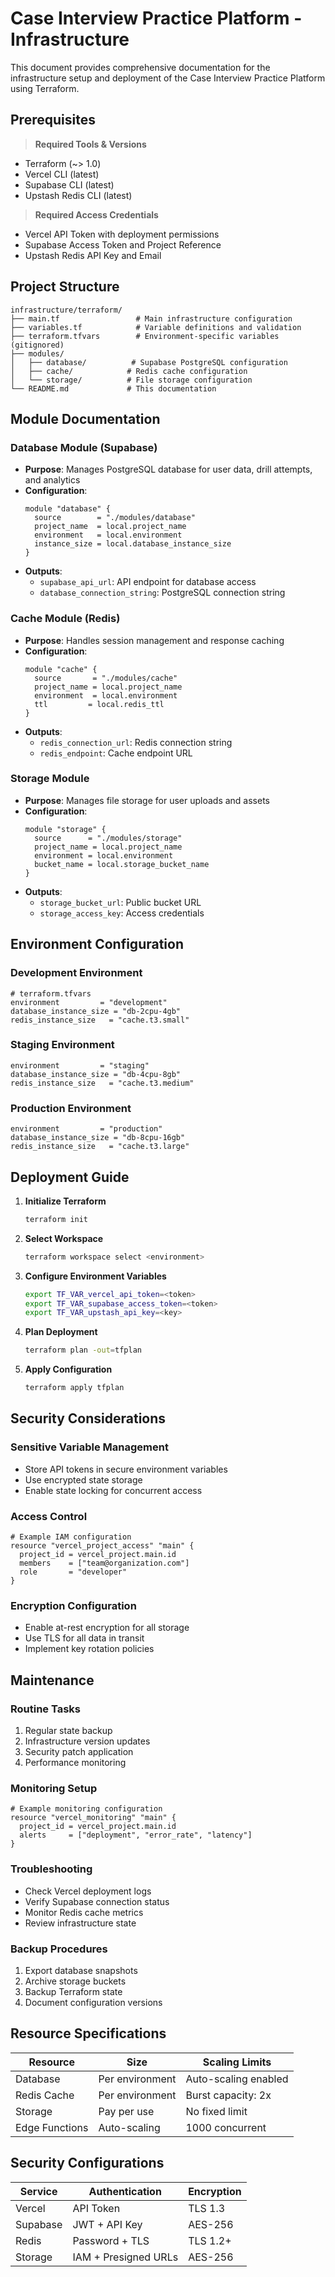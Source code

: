 # Case Interview Practice Platform - Infrastructure

This document provides comprehensive documentation for the infrastructure setup and deployment of the Case Interview Practice Platform using Terraform.

## Prerequisites

> **Required Tools & Versions**
- Terraform (~> 1.0)
- Vercel CLI (latest)
- Supabase CLI (latest)
- Upstash Redis CLI (latest)

> **Required Access Credentials**
- Vercel API Token with deployment permissions
- Supabase Access Token and Project Reference
- Upstash Redis API Key and Email

## Project Structure

```
infrastructure/terraform/
├── main.tf                 # Main infrastructure configuration
├── variables.tf            # Variable definitions and validation
├── terraform.tfvars        # Environment-specific variables (gitignored)
├── modules/
│   ├── database/          # Supabase PostgreSQL configuration
│   ├── cache/            # Redis cache configuration
│   └── storage/          # File storage configuration
└── README.md             # This documentation
```

## Module Documentation

### Database Module (Supabase)
- **Purpose**: Manages PostgreSQL database for user data, drill attempts, and analytics
- **Configuration**:
  ```hcl
  module "database" {
    source        = "./modules/database"
    project_name  = local.project_name
    environment   = local.environment
    instance_size = local.database_instance_size
  }
  ```
- **Outputs**:
  - `supabase_api_url`: API endpoint for database access
  - `database_connection_string`: PostgreSQL connection string

### Cache Module (Redis)
- **Purpose**: Handles session management and response caching
- **Configuration**:
  ```hcl
  module "cache" {
    source       = "./modules/cache"
    project_name = local.project_name
    environment  = local.environment
    ttl         = local.redis_ttl
  }
  ```
- **Outputs**:
  - `redis_connection_url`: Redis connection string
  - `redis_endpoint`: Cache endpoint URL

### Storage Module
- **Purpose**: Manages file storage for user uploads and assets
- **Configuration**:
  ```hcl
  module "storage" {
    source      = "./modules/storage"
    project_name = local.project_name
    environment = local.environment
    bucket_name = local.storage_bucket_name
  }
  ```
- **Outputs**:
  - `storage_bucket_url`: Public bucket URL
  - `storage_access_key`: Access credentials

## Environment Configuration

### Development Environment
```hcl
# terraform.tfvars
environment         = "development"
database_instance_size = "db-2cpu-4gb"
redis_instance_size   = "cache.t3.small"
```

### Staging Environment
```hcl
environment         = "staging"
database_instance_size = "db-4cpu-8gb"
redis_instance_size   = "cache.t3.medium"
```

### Production Environment
```hcl
environment         = "production"
database_instance_size = "db-8cpu-16gb"
redis_instance_size   = "cache.t3.large"
```

## Deployment Guide

1. **Initialize Terraform**
   ```bash
   terraform init
   ```

2. **Select Workspace**
   ```bash
   terraform workspace select <environment>
   ```

3. **Configure Environment Variables**
   ```bash
   export TF_VAR_vercel_api_token=<token>
   export TF_VAR_supabase_access_token=<token>
   export TF_VAR_upstash_api_key=<key>
   ```

4. **Plan Deployment**
   ```bash
   terraform plan -out=tfplan
   ```

5. **Apply Configuration**
   ```bash
   terraform apply tfplan
   ```

## Security Considerations

### Sensitive Variable Management
- Store API tokens in secure environment variables
- Use encrypted state storage
- Enable state locking for concurrent access

### Access Control
```hcl
# Example IAM configuration
resource "vercel_project_access" "main" {
  project_id = vercel_project.main.id
  members    = ["team@organization.com"]
  role       = "developer"
}
```

### Encryption Configuration
- Enable at-rest encryption for all storage
- Use TLS for all data in transit
- Implement key rotation policies

## Maintenance

### Routine Tasks
1. Regular state backup
2. Infrastructure version updates
3. Security patch application
4. Performance monitoring

### Monitoring Setup
```hcl
# Example monitoring configuration
resource "vercel_monitoring" "main" {
  project_id = vercel_project.main.id
  alerts     = ["deployment", "error_rate", "latency"]
}
```

### Troubleshooting
- Check Vercel deployment logs
- Verify Supabase connection status
- Monitor Redis cache metrics
- Review infrastructure state

### Backup Procedures
1. Export database snapshots
2. Archive storage buckets
3. Backup Terraform state
4. Document configuration versions

## Resource Specifications

| Resource | Size | Scaling Limits |
|----------|------|----------------|
| Database | Per environment | Auto-scaling enabled |
| Redis Cache | Per environment | Burst capacity: 2x |
| Storage | Pay per use | No fixed limit |
| Edge Functions | Auto-scaling | 1000 concurrent |

## Security Configurations

| Service | Authentication | Encryption |
|---------|----------------|------------|
| Vercel | API Token | TLS 1.3 |
| Supabase | JWT + API Key | AES-256 |
| Redis | Password + TLS | TLS 1.2+ |
| Storage | IAM + Presigned URLs | AES-256 |